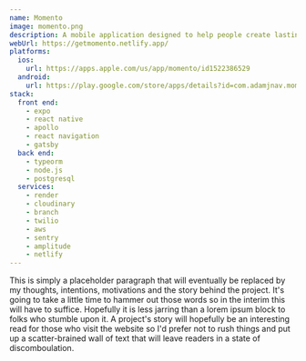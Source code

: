 ```yaml
---
name: Momento
image: momento.png
description: A mobile application designed to help people create lasting video memories to be shared with loved ones.
webUrl: https://getmomento.netlify.app/
platforms:
  ios:
    url: https://apps.apple.com/us/app/momento/id1522386529
  android:
    url: https://play.google.com/store/apps/details?id=com.adamjnav.momento
stack:
  front end:
    - expo
    - react native
    - apollo
    - react navigation
    - gatsby
  back end:
    - typeorm
    - node.js
    - postgresql
  services:
    - render
    - cloudinary
    - branch
    - twilio
    - aws
    - sentry
    - amplitude
    - netlify
---
```


This is simply a placeholder paragraph that will eventually be replaced by my thoughts, intentions, motivations and the story behind the project. It's going to take a little time to hammer out those words so in the interim this will have to suffice. Hopefully it is less jarring than a lorem ipsum block to folks who stumble upon it. A project's story will hopefully be an interesting read for those who visit the website so I'd prefer not to rush things and put up a scatter-brained wall of text that will leave readers in a state of discomboulation.
